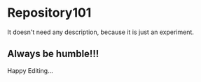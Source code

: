 # Repository101
It doesn't need any description, because it is just an experiment.

## Always be humble!!!
Happy Editing...
